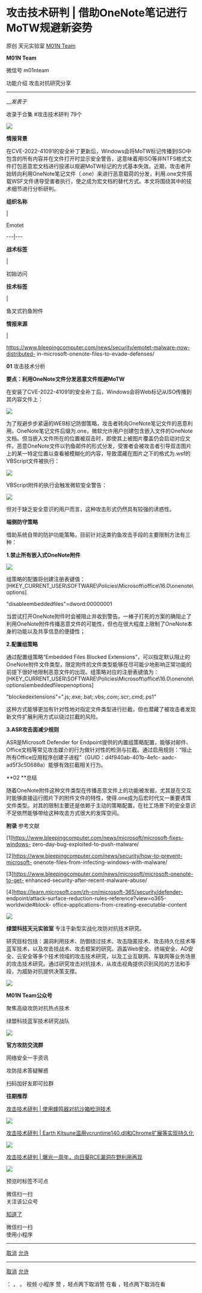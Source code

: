 #  攻击技术研判 | 借助OneNote笔记进行MoTW规避新姿势

原创 天元实验室  [ M01N Team ](javascript:void\(0\);)

**M01N Team** ![]()

微信号 m01nteam

功能介绍 攻击对抗研究分享

____

___发表于_

收录于合集 #攻击技术研判 79个

![](https://raw.githubusercontent.com/tuchuang9/tc1/refs/heads/main/public/20230320183207.png)

**情报背景**

在CVE-2022-41091的安全补丁更新后，Windows会将MoTW标记传播到ISO中包含的所有内容并在文件打开时显示安全警告，这意味着用ISO等非NTFS格式文件打包恶意宏文档进行投递以规避MoTW标记的方式基本失效。近期，攻击者开始转向利用OneNote笔记文件（.one）来进行恶意载荷的分发，利用.one文件搭载WSF文件诱导受害者执行，使之成为宏文档的替代方式。本文将围绕其中的技术细节进行分析研判。

  

 **组织名称**

|

Emotet  
  
---|---  
  
 **战术标签**

|

初始访问  
  
 **技术标签**

|

鱼叉式钓鱼附件  
  
 **情报来源**

|

https://www.bleepingcomputer.com/news/security/emotet-malware-now-distributed-
in-microsoft-onenote-files-to-evade-defenses/  
  
  

 **01** 攻击技术分析

 **要点：利用OneNote文件分发恶意文件规避MoTW**

在安装了CVE-2022-41091的安全补丁后，Windows会将Web标记从ISO传播到其内容文件上：

![](https://raw.githubusercontent.com/tuchuang9/tc1/refs/heads/main/public/20230320183210.png)

  

为了规避步步紧逼的WEB标记防御策略，攻击者转向OneNote笔记文件的恶意利用。OneNote笔记文件后缀为.one，微软允许用户创建包含嵌入文件的OneNote文档。但当嵌入文件所在的位置被双击时，即使其上被图片覆盖仍会启动对应文件。恶意OneNote文件以钓鱼邮件的形式分发，受害者会被攻击者引导双击图片上的某一特定位置以查看被模糊化的内容，导致潜藏在图片之下的格式为.wsf的VBScript文件被执行：

![](https://raw.githubusercontent.com/tuchuang9/tc1/refs/heads/main/public/20230320183212.png)

  

VBScript附件的执行会触发微软安全警告：

![](https://raw.githubusercontent.com/tuchuang9/tc1/refs/heads/main/public/20230320183214.png)

  

但对于缺乏安全意识的用户而言，这种攻击形式仍然具有较强的诱惑性。

  

 **端侧防守策略**

借助系统自带的防护功能策略，目前针对这类钓鱼攻击手段的主要限制方法有三种：

  

 **1.禁止所有嵌入式OneNote附件**

![](https://raw.githubusercontent.com/tuchuang9/tc1/refs/heads/main/public/20230320183216.png)

  

组策略的配置将创建注册表键值：[HKEY_CURRENT_USER\SOFTWARE\Policies\Microsoft\office\16.0\onenote\options]

"disableembeddedfiles"=dword:00000001

  

当尝试打开OneNote附件时会被阻止并收到警告。一棒子打死的方案的确阻止了利用OneNote附件传播恶意文件的可能性，但也在很大程度上限制了OneNote本身的功能以及共享信息的便捷性；

  

 **2.配置组策略**

通过配置组策略“Embedded Files Blocked
Extensions”，可以指定默认阻止的OneNote附件文件类型，限定附件的文件类型能够在尽可能少地影响正常功能的前提下很好地限制恶意文件的出现。组策略对应的注册表键值为：[HKEY_CURRENT_USER\SOFTWARE\Policies\Microsoft\office\16.0\onenote\options\embeddedfileopenoptions]

"blockedextensions"=".js;.exe;.bat;.vbs;.com;.scr;.cmd;.ps1"

  

这种方式能够更加有针对性地对指定文件类型进行拦截，但也潜藏了被攻击者发现新文件扩展利用方式以绕过拦截的风险。

  

 **3.ASR攻击面减少规则**

ASR是Microsoft Defender for
Endpoint提供的内置组策略配置，能够对邮件、Office文档等常见攻击媒介的行为做针对性的检测与拦截。通过启用规则：“阻止所有Office应用程序创建子进程”（GUID：d4f940ab-401b-4efc-
aadc-ad5f3c50688a）能够有效拦截相关行为。

 **02  **总结

随着OneNote附件这种文件类型在传播恶意文件上的功能被发掘，尤其是在交互时能够直接运行图片下的附件文件的特性，使得.one成为后宏时代又一重要诱饵文件类型。对其的限制主要还是依赖于主动的策略配置，在社工场景下的安全意识不足依然能够带给这种攻击方式很大的发挥空间。

  

  

 **附录** 参考文献

[1]https://www.bleepingcomputer.com/news/microsoft/microsoft-fixes-windows-
zero-day-bug-exploited-to-push-malware/

[2]https://www.bleepingcomputer.com/news/security/how-to-prevent-microsoft-
onenote-files-from-infecting-windows-with-malware/

[3]https://www.bleepingcomputer.com/news/microsoft/microsoft-onenote-to-get-
enhanced-security-after-recent-malware-abuse/

[4]https://learn.microsoft.com/zh-cn/microsoft-365/security/defender-
endpoint/attack-surface-reduction-rules-reference?view=o365-worldwide#block-
office-applications-from-creating-executable-content

  

![](https://raw.githubusercontent.com/tuchuang9/tc1/refs/heads/main/public/20230320183217.png)

 **绿盟科技天元实验室** 专注于新型实战化攻防对抗技术研究。

研究目标包括：漏洞利用技术、防御绕过技术、攻击隐匿技术、攻击持久化技术等蓝军技术，以及攻击技战术、攻击框架的研究。涵盖Web安全、终端安全、AD安全、云安全等多个技术领域的攻击技术研究，以及工业互联网、车联网等业务场景的攻击技术研究。通过研究攻击对抗技术，从攻击视角提供识别风险的方法和手段，为威胁对抗提供决策支撑。

  

![](https://raw.githubusercontent.com/tuchuang9/tc1/refs/heads/main/public/20230320183219.png)

 **M01N Team公众号**

聚焦高级攻防对抗热点技术

绿盟科技蓝军技术研究战队

![](https://raw.githubusercontent.com/tuchuang9/tc1/refs/heads/main/public/20230320183220.png)

 **官方攻防交流群**

网络安全一手资讯

攻防技术答疑解惑

扫码加好友即可拉群

  

 **往期推荐**

[攻击技术研判 |
使用蜂鸣器对抗沙箱检测技术](http://mp.weixin.qq.com/s?__biz=MzkyMTI0NjA3OA==&mid=2247490989&idx=1&sn=22346fc6a4586c666c2eb23478d3cd83&chksm=c187ddbcf6f054aa17b85b2d007c2949b5a606a19423365c3992e302e44ef40a4de28196a447&scene=21#wechat_redirect)

![](https://raw.githubusercontent.com/tuchuang9/tc1/refs/heads/main/public/20230320183222.png)

[攻击技术研判 | Earth
Kitsune滥用vcruntime140.dll和Chrome扩展等实现持久化](http://mp.weixin.qq.com/s?__biz=MzkyMTI0NjA3OA==&mid=2247490905&idx=1&sn=2c1426495bfdc73b5ca85a0dfba899c6&chksm=c187dd48f6f0545e04c5a10a2a04126f7ff9671068053f09eb8cf50e9401c5fc30597b6f86a3&scene=21#wechat_redirect)

![](https://raw.githubusercontent.com/tuchuang9/tc1/refs/heads/main/public/20230320183222.png)

[攻击技术研判 |
曝光一周年，向日葵RCE漏洞在野利用再现](http://mp.weixin.qq.com/s?__biz=MzkyMTI0NjA3OA==&mid=2247490787&idx=1&sn=a87fa18a4b7e8e4b01b67abd9a8c0c51&chksm=c187dcf2f6f055e41de2982d637ae09a257cacf3e7bf2b23fcfcded679911d1682d49a5485ba&scene=21#wechat_redirect)

![](https://raw.githubusercontent.com/tuchuang9/tc1/refs/heads/main/public/20230320183222.png)

预览时标签不可点

微信扫一扫  
关注该公众号

[知道了](javascript:;)

微信扫一扫  
使用小程序

****

[取消](javascript:void\(0\);) [允许](javascript:void\(0\);)

****

[取消](javascript:void\(0\);) [允许](javascript:void\(0\);)

： ， 。   视频 小程序 赞 ，轻点两下取消赞 在看 ，轻点两下取消在看

